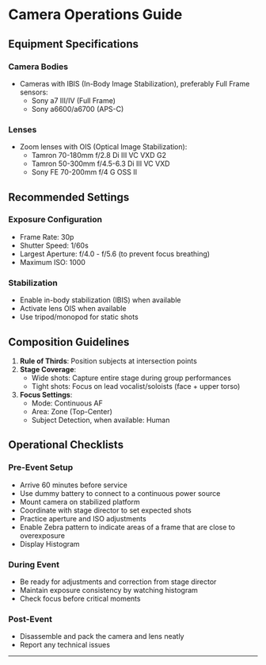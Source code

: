 # Camera Operations Guide

## Equipment Specifications

### Camera Bodies
- Cameras with IBIS (In-Body Image Stabilization), preferably Full Frame sensors:
  - Sony a7 III/IV (Full Frame)
  - Sony a6600/a6700 (APS-C)

### Lenses
- Zoom lenses with OIS (Optical Image Stabilization):
  - Tamron 70-180mm f/2.8 Di III VC VXD G2
  - Tamron 50-300mm f/4.5-6.3 Di III VC VXD
  - Sony FE 70-200mm f/4 G OSS II

## Recommended Settings

### Exposure Configuration
- Frame Rate: 30p
- Shutter Speed: 1/60s
- Largest Aperture: f/4.0 - f/5.6 (to prevent focus breathing)
- Maximum ISO: 1000

### Stabilization
- Enable in-body stabilization (IBIS) when available
- Activate lens OIS when available
- Use tripod/monopod for static shots

## Composition Guidelines

1. **Rule of Thirds**: Position subjects at intersection points
2. **Stage Coverage**:
   - Wide shots: Capture entire stage during group performances
   - Tight shots: Focus on lead vocalist/soloists (face + upper torso)
3. **Focus Settings**:
   - Mode: Continuous AF
   - Area: Zone (Top-Center)
   - Subject Detection, when available: Human

## Operational Checklists

### Pre-Event Setup
- Arrive 60 minutes before service
- Use dummy battery to connect to a continuous power source
- Mount camera on stabilized platform
- Coordinate with stage director to set expected shots
- Practice aperture and ISO adjustments
- Enable Zebra pattern to indicate areas of a frame that are close to overexposure
- Display Histogram


### During Event
- Be ready for adjustments and correction from stage director
- Maintain exposure consistency by watching histogram
- Check focus before critical moments

### Post-Event
- Disassemble and pack the camera and lens neatly
- Report any technical issues

---
